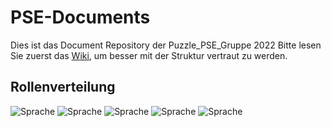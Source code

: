 # PSE-Documents
Dies ist das Document Repository der Puzzle_PSE_Gruppe 2022
Bitte lesen Sie zuerst das [Wiki](https://github.com/RamonaChristen/PSE-Documents/wiki/%C3%9Cbersicht), um besser mit der Struktur vertraut zu werden. 

## Rollenverteilung
![Sprache](https://img.shields.io/badge/Raphael-Key_Account_manager-blue)
![Sprache](https://img.shields.io/badge/Dario-Quality_Evangelist-blue)
![Sprache](https://img.shields.io/badge/Ramona-Chief_Deliverables_Officer-blue)
![Sprache](https://img.shields.io/badge/Julien-Master_Tracker-blue)
![Sprache](https://img.shields.io/badge/Renato-Master_Tracker-blue)
